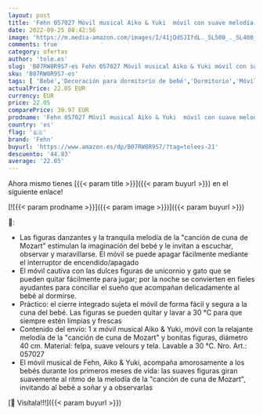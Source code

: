 ```yaml
---
layout: post
title: 'Fehn 057027 Móvil musical Aiko & Yuki  móvil con suave melodía y blandas figuras de peluche  Con sujeción  Para bebés de 0 a 5 meses  Tamaño: diámetro 40 cm  altura: 65 cm'
date: 2022-09-25 08:42:56
image: 'https://m.media-amazon.com/images/I/41jQdSJIfdL._SL500_._SL400_.jpg'
comments: true
category: ofertas
author: 'tole.es'
slug: 'B07RW8R9S7-es Fehn 057027 Móvil musical Aiko & Yuki móvil con suave...'
sku: 'B07RW8R9S7-es'
tags: [ 'Bebé','Decoración para dormitorio de bebé','Dormitorio','Móviles para bebé','bebés','fehn','🇪🇸', ]
actualPrice: 22.05 EUR
currency: EUR
price: 22.05
comparePrice: 39.97 EUR
prodname: 'Fehn 057027 Móvil musical Aiko & Yuki  móvil con suave melodía y blandas figuras de peluche  Con sujeción  Para bebés de 0 a 5 meses  Tamaño: diámetro 40 cm  altura: 65 cm'
country: 'es'
flag: '🇪🇸'
brand: 'Fehn'
buyurl: 'https://www.amazon.es/dp/B07RW8R9S7/?tag=tolees-21'
descuento: '44.83'
average: '22.05'
---
```


Ahora mismo tienes [{{< param title >}}]({{< param buyurl >}}) en el siguiente enlace!

[![{{< param prodname >}}]({{< param image >}})]({{< param buyurl >}})

🔎:

- Las figuras danzantes y la tranquila melodía de la "canción de cuna de Mozart" estimulan la imaginación del bebé y le invitan a escuchar, observar y maravillarse. El móvil se puede apagar fácilmente mediante el interruptor de encendido/apagado
- El móvil cautiva con las dulces figuras de unicornio y gato que se pueden quitar fácilmente para jugar; por la noche se convierten en fieles ayudantes para conciliar el sueño que acompañan delicadamente al bebé al dormirse.
- Práctico: el cierre integrado sujeta el móvil de forma fácil y segura a la cuna del bebé. Las figuras se pueden quitar y lavar a 30 °C para que siempre estén limpias y frescas
- Contenido del envío: 1 x móvil musical Aiko & Yuki, móvil con la relajante melodía de la "canción de cuna de Mozart" y bonitas figuras, diámetro 40 cm. Material: felpa, suave velours y tela. Lavable a 30 °C. Nro. Art.: 057027
- El móvil musical de Fehn, Aiko & Yuki, acompaña amorosamente a los bebés durante los primeros meses de vida: las suaves figuras giran suavemente al ritmo de la melodía de la "canción de cuna de Mozart", invitando al bebé a soñar y a observarlas

[🛒 Visítala!!!]({{< param buyurl >}})
